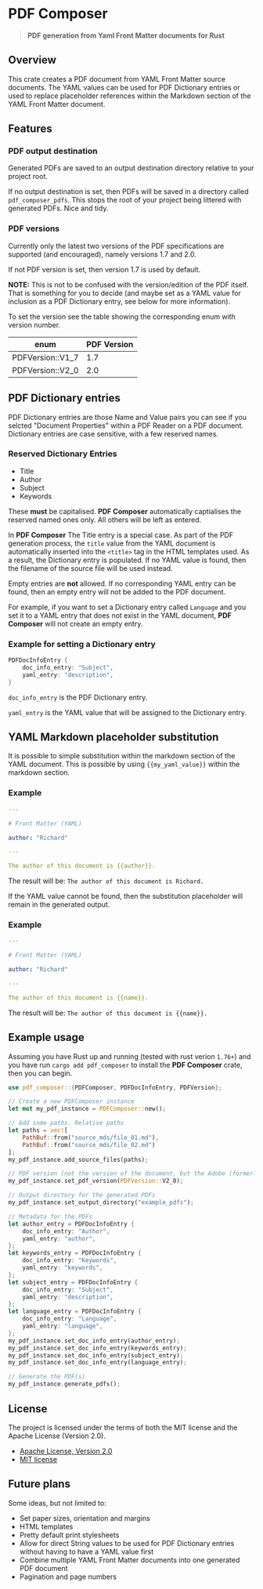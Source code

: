 # PDF Composer
> **PDF generation from Yaml Front Matter documents for Rust**

## Overview
This crate creates a PDF document from YAML Front Matter source documents. The YAML values can be used for PDF Dictionary entries or used to replace placeholder references within the Markdown section of the YAML Front Matter document.

## Features

### PDF output destination
Generated PDFs are saved to an output destination directory relative to your project root.

If no output destination is set, then PDFs will be saved in a directory called `pdf_composer_pdfs`. This stops the root of your project being littered with generated PDFs. Nice and tidy.

### PDF versions
Currently only the latest two versions of the PDF specifications are supported (and encouraged), namely versions 1.7 and 2.0.

If not PDF version is set, then version 1.7 is used by default.

**NOTE:** This is not to be confused with the version/edition of the PDF itself. That is something for you to decide (and maybe set as a YAML value for inclusion as a PDF Dictionary entry, see below for more information).

To set the version see the table showing the corresponding enum with version number.

| enum | PDF Version |
| --- | --- |
| PDFVersion::V1_7 | 1.7 |
| PDFVersion::V2_0 | 2.0 |

## PDF Dictionary entries

PDF Dictionary entries are those Name and Value pairs you can see if you selcted "Document Properties" within a PDF Reader on a PDF document. Dictionary entries are case sensitive, with a few reserved names.

### Reserved Dictionary Entries
* Title
* Author
* Subject
* Keywords

These **must** be capitalised. **PDF Composer** automatically captialises the reserved named ones only. All others will be left as entered.

In **PDF Composer** The Title entry is a special case. As part of the PDF generation process, the `title` value from the YAML document is automatically inserted into the `<title>` tag in the HTML templates used. As a result, the Dictionary entry is populated. If no YAML value is found, then the filename of the source file will be used instead.

Empty entries are **not** allowed. If no corresponding YAML entry can be found, then an empty entry will not be added to the PDF document.

For example, if you want to set a Dictionary entry called `Language` and you set it to a YAML entry that does not exist in the YAML document, **PDF Composer** will not create an empty entry.

### Example for setting a Dictionary entry
```rust
PDFDocInfoEntry {
    doc_info_entry: "Subject",
    yaml_entry: "description",
}
```

`doc_info_entry` is the PDF Dictionary entry.

`yaml_entry` is the YAML value that will be assigned to the Dictionary entry.

## YAML Markdown placeholder substitution

It is possible to simple substitution within the markdown section of the YAML document. This is possible by using `{{my_yaml_value}}` within the markdown section.

### Example
```yaml
---

# Front Matter (YAML)

author: "Richard"

---

The author of this document is {{author}}.

```

The result will be: `The author of this document is Richard.`

If the YAML value cannot be found, then the substitution placeholder will remain in the generated output.

### Example
```yaml
---

# Front Matter (YAML)

author: "Richard"

---

The author of this document is {{name}}.

```

The result will be: `The author of this document is {{name}}.`

## Example usage

Assuming you have Rust up and running (tested with rust verion `1.76+`) and you have run `cargo add pdf_composer` to install the **PDF Composer** crate, then you can begin.

```rust
use pdf_composer::{PDFComposer, PDFDocInfoEntry, PDFVersion};

// Create a new PDFComposer instance
let mut my_pdf_instance = PDFComposer::new();

// Add some paths. Relative paths
let paths = vec![
    PathBuf::from("source_mds/file_01.md"),
    PathBuf::from("source_mds/file_02.md")
];
my_pdf_instance.add_source_files(paths);

// PDF version (not the version of the document, but the Adobe (formerly) PDF format version)
my_pdf_instance.set_pdf_version(PDFVersion::V2_0);

// Output directory for the generated PDFs
my_pdf_instance.set_output_directory("example_pdfs");

// Metadata for the PDFs
let author_entry = PDFDocInfoEntry {
    doc_info_entry: "Author",
    yaml_entry: "author",
};
let keywords_entry = PDFDocInfoEntry {
    doc_info_entry: "Keywords",
    yaml_entry: "keywords",
};
let subject_entry = PDFDocInfoEntry {
    doc_info_entry: "Subject",
    yaml_entry: "description",
};
let language_entry = PDFDocInfoEntry {
    doc_info_entry: "Language",
    yaml_entry: "language",
};
my_pdf_instance.set_doc_info_entry(author_entry);
my_pdf_instance.set_doc_info_entry(keywords_entry);
my_pdf_instance.set_doc_info_entry(subject_entry);
my_pdf_instance.set_doc_info_entry(language_entry);

// Generate the PDF(s)
my_pdf_instance.generate_pdfs();

```

## License

The project is licensed under the terms of both the MIT license and the Apache License (Version 2.0).

- [Apache License, Version 2.0](https://opensource.org/license/apache-2-0/)
- [MIT license](https://opensource.org/licenses/MIT)

## Future plans

Some ideas, but not limited to:
* Set paper sizes, orientation and margins
* HTML templates
* Pretty default print stylesheets
* Allow for direct String values to be used for PDF Dictionary entries without having to have a YAML value first
* Combine multiple YAML Front Matter documents into one generated PDF document
* Pagination and page numbers